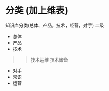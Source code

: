 

# 分类 (加上维表) 
知识库分类(总体、产品，技术，经营，对手)
二级
* 总体
* 产品
* 技术

>> 技术运维
>> 技术储备
>> 

* 对手
* 常识
* 运营
 




 











